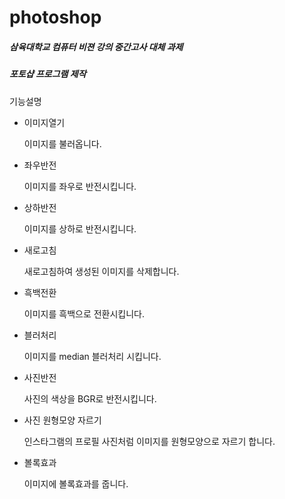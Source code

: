 # photoshop

##### 삼육대학교 컴퓨터 비젼 강의 중간고사 대체 과제
##### 포토샵 프로그램 제작

기능설명

* 이미지열기 

  이미지를 불러옵니다.
  
* 좌우반전 

  이미지를 좌우로 반전시킵니다.
  
* 상하반전
 
  이미지를 상하로 반전시킵니다.
  
* 새로고침
  
  새로고침하여 생성된 이미지를 삭제합니다.
  
* 흑백전환
  
  이미지를 흑백으로 전환시킵니다.
  
* 블러처리
  
  이미지를 median 블러처리 시킵니다.
  
* 사진반전
  
  사진의 색상을 BGR로 반전시킵니다.
  
* 사진 원형모양 자르기
  
  인스타그램의 프로필 사진처럼 이미지를 원형모양으로 자르기 합니다.
  
* 볼록효과
  
  이미지에 볼록효과를 줍니다.
